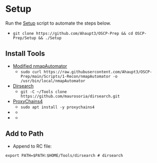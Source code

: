 # Setup

Run the [Setup](Setup/Setup.sh) script to automate the steps below.
- `git clone https://github.com/Ahaupt3/OSCP-Prep && cd OSCP-Prep/Setup && ./Setup`

## Install Tools

- [Modified nmapAutomator](Scripts/nmapAutomator)
  - `sudo curl https://raw.githubusercontent.com/Ahaupt3/OSCP-Prep/main/Scripts/1-Recon/nmapAutomator -o /usr/bin/local/nmapAutomator`
- [Dirsearch](https://github.com/maurosoria/dirsearch)
  - `git -C ~/Tools clone https://github.com/maurosoria/dirsearch.git`
- [ProxyChains4](https://github.com/haad/proxychains)
  - `sudo apt install -y proxychains4`
- []()
  - <command>
- []()
  - <command>

## Add to Path

- Append to RC file:

```shell
export PATH=$PATH:$HOME/Tools/dirsearch # dirsearch
```
